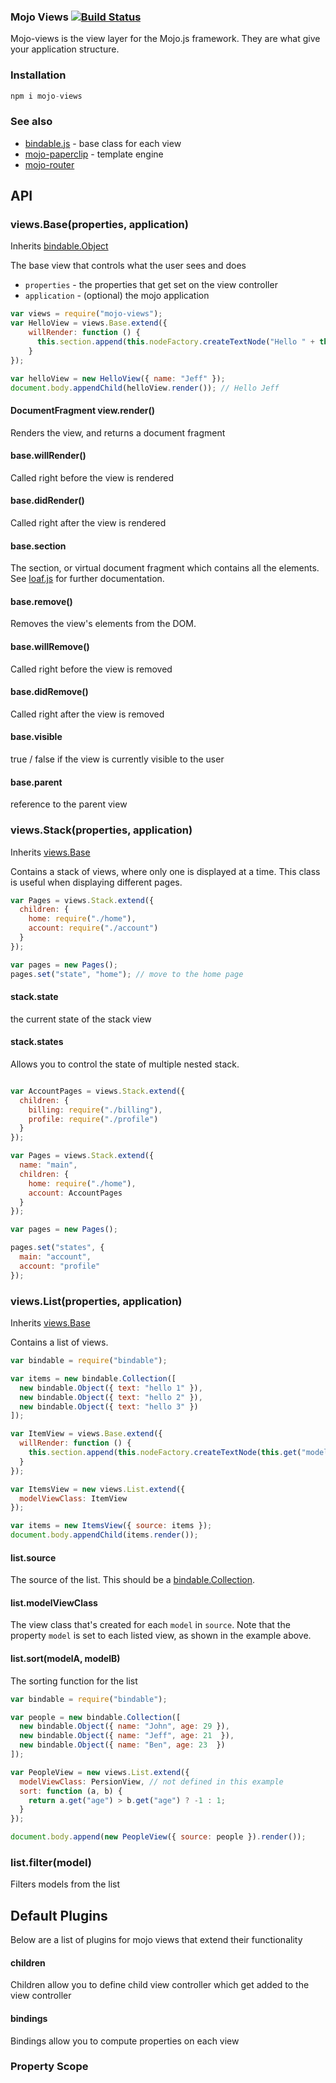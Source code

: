### Mojo Views [![Build Status](https://travis-ci.org/classdojo/mojo-views.svg)](https://travis-ci.org/classdojo/mojo-views)

Mojo-views is the view layer for the Mojo.js framework. They are what give your application structure. 

### Installation

```javascript
npm i mojo-views
```

### See also

- [bindable.js](https://github.com/classdojo/bindable.js) - base class for each view
- [mojo-paperclip](/mojo-js/mojo-paperclip) - template engine
- [mojo-router](/mojo-js/mojo-pa)

## API

### views.Base(properties, application)

Inherits [bindable.Object](https://github.com/classdojo/bindable.js)

The base view that controls what the user sees and does

- `properties` - the properties that get set on the view controller
- `application` - (optional) the mojo application

```javascript
var views = require("mojo-views");
var HelloView = views.Base.extend({
    willRender: function () {
      this.section.append(this.nodeFactory.createTextNode("Hello " + this.get("name")));
    }
});

var helloView = new HelloView({ name: "Jeff" });
document.body.appendChild(helloView.render()); // Hello Jeff
```

#### DocumentFragment view.render()

Renders the view, and returns a document fragment

#### base.willRender()

Called right before the view is rendered

#### base.didRender()

Called right after the view is rendered

#### base.section

The section, or virtual document fragment which contains all the elements. See [loaf.js](https://github.com/mojo-js/loaf.js) for further documentation.

#### base.remove()

Removes the view's elements from the DOM.

#### base.willRemove()

Called right before the view is removed

#### base.didRemove()

Called right after the view is removed

#### base.visible

true / false if the view is currently visible to the user

#### base.parent

reference to the parent view

### views.Stack(properties, application)

Inherits [views.Base](#viewsbaseproperties-application)

Contains a stack of views, where only one is displayed at a time. This class is useful
when displaying different pages.

```javascript
var Pages = views.Stack.extend({
  children: {
    home: require("./home"),
    account: require("./account")
  }
});

var pages = new Pages();
pages.set("state", "home"); // move to the home page
```

#### stack.state

the current state of the stack view

#### stack.states

Allows you to control the state of multiple nested stack.

```javascript

var AccountPages = views.Stack.extend({
  children: {
    billing: require("./billing"),
    profile: require("./profile")
  }
});

var Pages = views.Stack.extend({
  name: "main",
  children: {
    home: require("./home"),
    account: AccountPages
  }
});

var pages = new Pages();

pages.set("states", {
  main: "account",
  account: "profile"
});
```

### views.List(properties, application)

Inherits [views.Base](#viewsbaseproperties-application)

Contains a list of views.

```javascript
var bindable = require("bindable");

var items = new bindable.Collection([
  new bindable.Object({ text: "hello 1" }),
  new bindable.Object({ text: "hello 2" }),
  new bindable.Object({ text: "hello 3" })
]);

var ItemView = views.Base.extend({
  willRender: function () {
    this.section.append(this.nodeFactory.createTextNode(this.get("model.text")));
  }
});

var ItemsView = new views.List.extend({
  modelViewClass: ItemView
});

var items = new ItemsView({ source: items });
document.body.appendChild(items.render());
```

#### list.source

The source of the list. This should be a [bindable.Collection](https://github.com/classdojo/bindable.js).

#### list.modelViewClass

The view class that's created for each `model` in `source`. Note
that the property `model` is set to each listed view, as shown in the example above.

#### list.sort(modelA, modelB)

The sorting function for the list

```javascript
var bindable = require("bindable");

var people = new bindable.Collection([
  new bindable.Object({ name: "John", age: 29 }),
  new bindable.Object({ name: "Jeff", age: 21  }),
  new bindable.Object({ name: "Ben", age: 23  })
]);

var PeopleView = new views.List.extend({
  modelViewClass: PersionView, // not defined in this example
  sort: function (a, b) {
    return a.get("age") > b.get("age") ? -1 : 1;
  }
});

document.body.append(new PeopleView({ source: people }).render());
```

### list.filter(model)

Filters models from the list

## Default Plugins

Below are a list of plugins for mojo views that extend their functionality

#### children

Children allow you to define child view controller which get added to the view controller

#### bindings

Bindings allow you to compute properties on each view

### Property Scope
